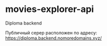 # movies-explorer-api
Diploma backend

Публичный серер расположен по адресу:
https://diploma.backend.nomoredomains.xyz/
